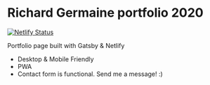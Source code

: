 # Richard Germaine portfolio 2020

[![Netlify Status](https://api.netlify.com/api/v1/badges/2cd393a3-016d-4197-a45f-15fa456dd1b6/deploy-status)](https://app.netlify.com/sites/rgermaine/deploys)

Portfolio page built with Gatsby & Netlify

- Desktop & Mobile Friendly
- PWA
- Contact form is functional. Send me a message! :)
